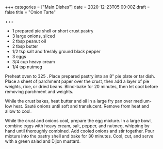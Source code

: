 +++
categories = ["Main Dishes"]
date = 2020-12-23T05:00:00Z
draft = false
title = "Onion Tarte"

+++
* 1 prepared pie shell or short crust pastry 
* 3 large onions, sliced 
* 2 tbsp peanut oil 
* 2 tbsp butter 
* 1/2 tsp salt and freshly ground black pepper 
* 3 eggs 
* 3/4 cup heavy cream 
* 1/4 tsp nutmeg

Preheat oven to 325 . Place prepared pastry into an 8" pie plate or tar dish. Place a sheet of parchment paper over the crust, then add a layer of pie weights, rice, or dried beans. Blind-bake for 20 minutes, then let cool before removing parchment and weights. 

While the crust bakes, heat butter and oil in a large fry pan over medium-low heat. Sauté onions until soft and translucent. Remove from heat and allow to cool. 

While the crust and onions cool, prepare the egg mixture. In a large bowl, combine eggs with heavy cream, salt, pepper, and nutmeg, whipping by hand until thoroughly combined. Add cooled onions and stir together. Pour mixture into the pastry shell and bake for 30 minutes. Cool, cut, and serve with a green salad and Dijon mustard.